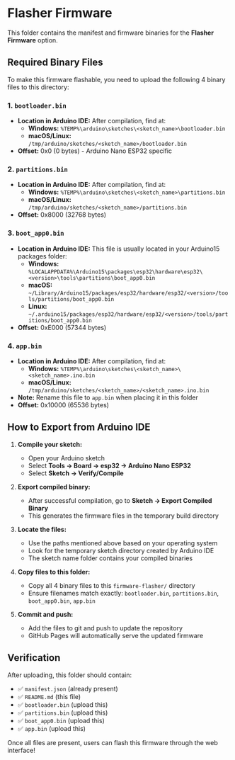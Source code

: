 # Flasher Firmware

This folder contains the manifest and firmware binaries for the **Flasher Firmware** option.

## Required Binary Files

To make this firmware flashable, you need to upload the following 4 binary files to this directory:

### 1. `bootloader.bin`
- **Location in Arduino IDE:** After compilation, find at:
  - **Windows:** `%TEMP%\arduino\sketches\<sketch_name>\bootloader.bin`
  - **macOS/Linux:** `/tmp/arduino/sketches/<sketch_name>/bootloader.bin`
- **Offset:** 0x0 (0 bytes) - Arduino Nano ESP32 specific

### 2. `partitions.bin`
- **Location in Arduino IDE:** After compilation, find at:
  - **Windows:** `%TEMP%\arduino\sketches\<sketch_name>\partitions.bin`
  - **macOS/Linux:** `/tmp/arduino/sketches/<sketch_name>/partitions.bin`
- **Offset:** 0x8000 (32768 bytes)

### 3. `boot_app0.bin`
- **Location in Arduino IDE:** This file is usually located in your Arduino15 packages folder:
  - **Windows:** `%LOCALAPPDATA%\Arduino15\packages\esp32\hardware\esp32\<version>\tools\partitions\boot_app0.bin`
  - **macOS:** `~/Library/Arduino15/packages/esp32/hardware/esp32/<version>/tools/partitions/boot_app0.bin`
  - **Linux:** `~/.arduino15/packages/esp32/hardware/esp32/<version>/tools/partitions/boot_app0.bin`
- **Offset:** 0xE000 (57344 bytes)

### 4. `app.bin`
- **Location in Arduino IDE:** After compilation, find at:
  - **Windows:** `%TEMP%\arduino\sketches\<sketch_name>\<sketch_name>.ino.bin`
  - **macOS/Linux:** `/tmp/arduino/sketches/<sketch_name>/<sketch_name>.ino.bin`
- **Note:** Rename this file to `app.bin` when placing it in this folder
- **Offset:** 0x10000 (65536 bytes)

## How to Export from Arduino IDE

1. **Compile your sketch:**
   - Open your Arduino sketch
   - Select **Tools → Board → esp32 → Arduino Nano ESP32**
   - Select **Sketch → Verify/Compile**

2. **Export compiled binary:**
   - After successful compilation, go to **Sketch → Export Compiled Binary**
   - This generates the firmware files in the temporary build directory

3. **Locate the files:**
   - Use the paths mentioned above based on your operating system
   - Look for the temporary sketch directory created by Arduino IDE
   - The sketch name folder contains your compiled binaries

4. **Copy files to this folder:**
   - Copy all 4 binary files to this `firmware-flasher/` directory
   - Ensure filenames match exactly: `bootloader.bin`, `partitions.bin`, `boot_app0.bin`, `app.bin`

5. **Commit and push:**
   - Add the files to git and push to update the repository
   - GitHub Pages will automatically serve the updated firmware

## Verification

After uploading, this folder should contain:
- ✅ `manifest.json` (already present)
- ✅ `README.md` (this file)
- ✅ `bootloader.bin` (upload this)
- ✅ `partitions.bin` (upload this)
- ✅ `boot_app0.bin` (upload this)
- ✅ `app.bin` (upload this)

Once all files are present, users can flash this firmware through the web interface!
